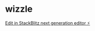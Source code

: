 # wizzle

[Edit in StackBlitz next generation editor ⚡️](https://stackblitz.com/~/github.com/marjoleinvandenbusken/wizzle)